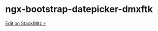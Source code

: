 # ngx-bootstrap-datepicker-dmxftk

[Edit on StackBlitz ⚡️](https://stackblitz.com/edit/ngx-bootstrap-datepicker-dmxftk)